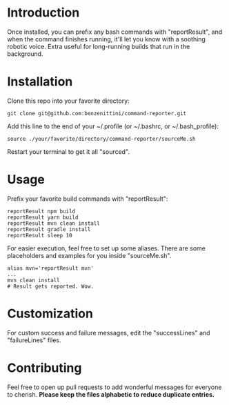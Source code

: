 
# Introduction

Once installed, you can prefix any bash commands with "reportResult", and when the command finishes running, it'll let you know with a soothing robotic voice. Extra useful for long-running builds that run in the background.

# Installation

Clone this repo into your favorite directory:

```
git clone git@github.com:benzenittini/command-reporter.git
```

Add this line to the end of your ~/.profile (or ~/.bashrc, or ~/.bash_profile):

```
source ./your/favorite/directory/command-reporter/sourceMe.sh
```

Restart your terminal to get it all "sourced".

# Usage

Prefix your favorite build commands with "reportResult":

```
reportResult npm build
reportResult yarn build
reportResult mvn clean install
reportResult gradle install
reportResult sleep 10
```

For easier execution, feel free to set up some aliases. There are some placeholders and examples for you inside "sourceMe.sh".

```
alias mvn='reportResult mvn'
...
mvn clean install
# Result gets reported. Wow.
```

# Customization

For custom success and failure messages, edit the "successLines" and "failureLines" files.

# Contributing

Feel free to open up pull requests to add wonderful messages for everyone to cherish. **Please keep the files alphabetic to reduce duplicate entries.**

